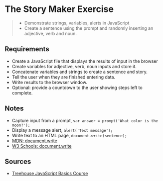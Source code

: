 # The Story Maker Exercise

> - Demonstrate strings, variables, alerts in JavaScript
> - Create a sentence using the prompt and randomly inserting an adjective, verb and noun.

## Requirements

- Create a JavaScript file that displays the results of input in the browser
- Create variables for adjective, verb, noun inputs and store it.
- Concatenate variables and strings to create a sentence and story.
- Tell the user when they are finished entering data.
- Write results to the browser window.
- Optional: provide a countdown to the user showing steps left to complete.


## Notes

- Capture input from a prompt, `var answer = prompt('What color is the moon?');`
- Display a message alert, `alert('Text message');`
- Write text to an HTML page, `document.write(sentence);`
- [MDN: document.write](https://developer.mozilla.org/en-US/docs/Web/API/Document/write)
- [W3 Schools: document.write](https://www.w3schools.com/jsref/met_doc_write.asp)


## Sources

- [Treehouse JavaScript Basics Course](https://teamtreehouse.com/library/javascript-basics)

